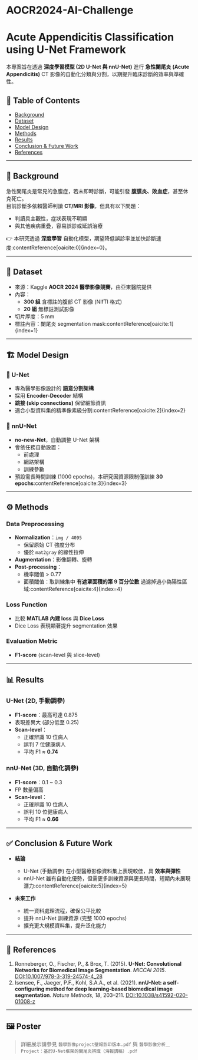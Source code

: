# AOCR2024-AI-Challenge

# Acute Appendicitis Classification using U-Net Framework

本專案旨在透過 **深度學習模型 (2D U-Net 與 nnU-Net)** 進行 **急性闌尾炎 (Acute Appendicitis)** CT 影像的自動化分類與分割，以期提升臨床診斷的效率與準確性。  

## 📑 Table of Contents
- [Background](https://github.com/Wendylin0112/AOCR2024-AI-Challenge/blob/main/README.md#-background)
- [Dataset](https://github.com/Wendylin0112/AOCR2024-AI-Challenge/blob/main/README.md#-dataset)
- [Model Design](https://github.com/Wendylin0112/AOCR2024-AI-Challenge/blob/main/README.md#-model-design)
- [Methods](https://github.com/Wendylin0112/AOCR2024-AI-Challenge/blob/main/README.md#%EF%B8%8F-methods)
- [Results](https://github.com/Wendylin0112/AOCR2024-AI-Challenge/blob/main/README.md#-results)
- [Conclusion & Future Work](#conclusion--future-work)
- [References](#references)

---

## 📌 Background
急性闌尾炎是常見的急腹症，若未即時診斷，可能引發 **腹膜炎、敗血症**，甚至休克死亡。  
目前診斷多依賴醫師判讀 **CT/MRI 影像**，但具有以下問題：
- 判讀具主觀性，症狀表現不明顯
- 與其他疾病重疊，容易誤診或延誤治療  

👉 本研究透過 **深度學習** 自動化模型，期望降低誤診率並加快診斷速度:contentReference[oaicite:0]{index=0}。

---

## 📂 Dataset
- 來源：Kaggle **AOCR 2024 醫學影像競賽**，由亞東醫院提供  
- 內容：
  - **300 組** 含標註的腹部 CT 影像 (NIfTI 格式)
  - **20 組** 無標註測試影像
- 切片厚度：5 mm  
- 標註內容：闌尾炎 segmentation mask:contentReference[oaicite:1]{index=1}

---

## 🏗 Model Design

### 🔹 U-Net
- 專為醫學影像設計的 **語意分割架構**  
- 採用 **Encoder-Decoder** 結構  
- **跳接 (skip connections)** 保留細節資訊  
- 適合小型資料集的精準像素級分割:contentReference[oaicite:2]{index=2}

### 🔹 nnU-Net
- **no-new-Net**，自動調整 U-Net 架構  
- 會依任務自動設置：
  - 前處理
  - 網路架構
  - 訓練參數  
- 預設需長時間訓練 (1000 epochs)，本研究因資源限制僅訓練 **30 epochs**:contentReference[oaicite:3]{index=3}

---

## ⚙️ Methods
### Data Preprocessing
- **Normalization**：`img / 4095`  
  - 保留原始 CT 強度分布  
  - 優於 `mat2gray` 的線性拉伸
- **Augmentation**：影像翻轉、旋轉  
- **Post-processing**：
  - 機率閾值 > 0.77
  - 面積閾值：取訓練集中 **有遮罩面積的第 9 百分位數** 過濾掉過小偽陽性區域:contentReference[oaicite:4]{index=4}

### Loss Function
- 比較 **MATLAB 內建 loss** 與 **Dice Loss**
- Dice Loss 表現顯著提升 segmentation 效果

### Evaluation Metric
- **F1-score** (scan-level 與 slice-level)

---

## 📊 Results
### U-Net (2D, 手動調參)
- **F1-score**：最高可達 0.875  
- 表現差異大 (部分低至 0.25)  
- **Scan-level**：
  - 正確辨識 10 位病人
  - 誤判 7 位健康病人  
  - 平均 F1 ≈ **0.74**

### nnU-Net (3D, 自動化調參)
- **F1-score**：0.1 ~ 0.3  
- FP 數量偏高  
- **Scan-level**：
  - 正確辨識 10 位病人
  - 誤判 10 位健康病人  
  - 平均 F1 ≈ **0.66**

---

## ✅ Conclusion & Future Work
- **結論**
  - U-Net (手動調參) 在小型醫療影像資料集上表現較佳，具 **效率與彈性**
  - nnU-Net 雖有自動化優勢，但需更多訓練資源與更長時間，短期內未展現潛力:contentReference[oaicite:5]{index=5}

- **未來工作**
  - 統一資料處理流程，確保公平比較
  - 提升 nnU-Net 訓練資源 (完整 1000 epochs)
  - 擴充更大規模資料集，提升泛化能力

---

## 📖 References
1. Ronneberger, O., Fischer, P., & Brox, T. (2015). **U-Net: Convolutional Networks for Biomedical Image Segmentation**. *MICCAI 2015*. [DOI:10.1007/978-3-319-24574-4_28](https://doi.org/10.1007/978-3-319-24574-4_28)  
2. Isensee, F., Jaeger, P.F., Kohl, S.A.A., et al. (2021). **nnU-Net: a self-configuring method for deep learning-based biomedical image segmentation**. *Nature Methods, 18*, 203–211. [DOI:10.1038/s41592-020-01008-z](https://doi.org/10.1038/s41592-020-01008-z)  

---

## 🖼 Poster
> 詳細展示請參見 `醫學影像project壁報影印版本.pdf` 與 `醫學影像分析＿Project：基於U-Net框架的闌尾炎辨識（海報講稿）.pdf`

